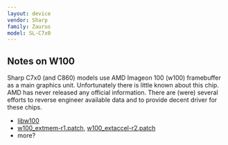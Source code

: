 ```yaml
---
layout: device
vendor: Sharp
family: Zaurus
model: SL-C7x0
---
```


Notes on W100
-------------

Sharp C7x0 (and C860) models use AMD Imageon 100 (w100) framebuffer as a main graphics unit.
Unfortunately there is little known about this chip. AMD has never released any official
information. There are (were) several efforts to reverse engineer available data and
to provide decent driver for these chips.

* [libw100](http://sourceforge.net/p/libw100/code/HEAD/tree/trunk/)
* [w100_extmem-r1.patch](http://www.rpsys.net/openzaurus/patches/w100_extmem-r1.patch), [w100_extaccel-r2.patch](http://www.rpsys.net/openzaurus/patches/w100_extaccel-r2.patch)
* more?
